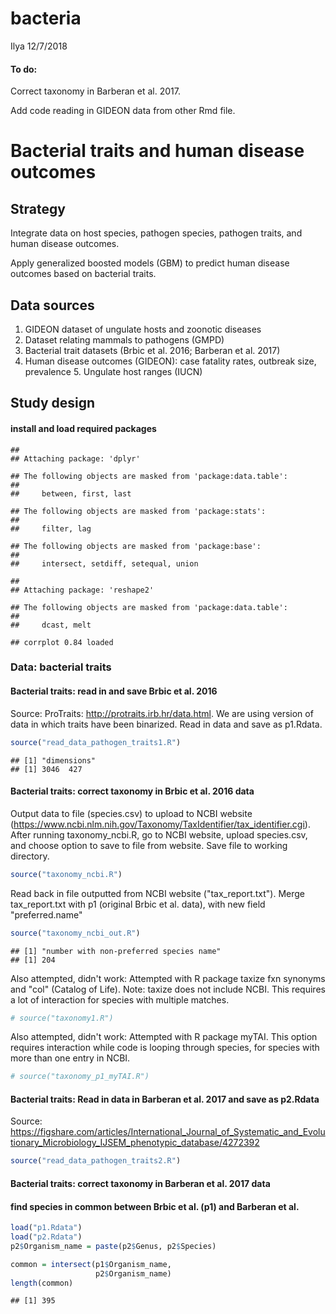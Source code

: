 bacteria
================
Ilya
12/7/2018

#### To do:

Correct taxonomy in Barberan et al. 2017.

Add code reading in GIDEON data from other Rmd file.

Bacterial traits and human disease outcomes
===========================================

Strategy
--------

Integrate data on host species, pathogen species, pathogen traits, and human disease outcomes.

Apply generalized boosted models (GBM) to predict human disease outcomes based on bacterial traits.

Data sources
------------

1.  GIDEON dataset of ungulate hosts and zoonotic diseases
2.  Dataset relating mammals to pathogens (GMPD)
3.  Bacterial trait datasets (Brbic et al. 2016; Barberan et al. 2017)
4.  Human disease outcomes (GIDEON): case fatality rates, outbreak size, prevalence 5. Ungulate host ranges (IUCN)

Study design
------------

#### install and load required packages

    ## 
    ## Attaching package: 'dplyr'

    ## The following objects are masked from 'package:data.table':
    ## 
    ##     between, first, last

    ## The following objects are masked from 'package:stats':
    ## 
    ##     filter, lag

    ## The following objects are masked from 'package:base':
    ## 
    ##     intersect, setdiff, setequal, union

    ## 
    ## Attaching package: 'reshape2'

    ## The following objects are masked from 'package:data.table':
    ## 
    ##     dcast, melt

    ## corrplot 0.84 loaded

### Data: bacterial traits

#### Bacterial traits: read in and save Brbic et al. 2016

Source: ProTraits: <http://protraits.irb.hr/data.html>. We are using version of data in which traits have been binarized. Read in data and save as p1.Rdata.

``` r
source("read_data_pathogen_traits1.R")
```

    ## [1] "dimensions"
    ## [1] 3046  427

#### Bacterial traits: correct taxonomy in Brbic et al. 2016 data

Output data to file (species.csv) to upload to NCBI website (<https://www.ncbi.nlm.nih.gov/Taxonomy/TaxIdentifier/tax_identifier.cgi>). After running taxonomy\_ncbi.R, go to NCBI website, upload species.csv, and choose option to save to file from website. Save file to working directory.

``` r
source("taxonomy_ncbi.R")
```

Read back in file outputted from NCBI website ("tax\_report.txt"). Merge tax\_report.txt with p1 (original Brbic et al. data), with new field "preferred.name"

``` r
source("taxonomy_ncbi_out.R")
```

    ## [1] "number with non-preferred species name"
    ## [1] 204

Also attempted, didn't work: Attempted with R package taxize fxn synonyms and "col" (Catalog of Life). Note: taxize does not include NCBI. This requires a lot of interaction for species with multiple matches.

``` r
# source("taxonomy1.R")
```

Also attempted, didn't work: Attempted with R package myTAI. This option requires interaction while code is looping through species, for species with more than one entry in NCBI.

``` r
# source("taxonomy_p1_myTAI.R")
```

#### Bacterial traits: Read in data in Barberan et al. 2017 and save as p2.Rdata

Source: <https://figshare.com/articles/International_Journal_of_Systematic_and_Evolutionary_Microbiology_IJSEM_phenotypic_database/4272392>

``` r
source("read_data_pathogen_traits2.R")
```

#### Bacterial traits: correct taxonomy in Barberan et al. 2017 data

#### find species in common between Brbic et al. (p1) and Barberan et al.

``` r
load("p1.Rdata")
load("p2.Rdata")
p2$Organism_name = paste(p2$Genus, p2$Species)

common = intersect(p1$Organism_name,
                   p2$Organism_name)
length(common)
```

    ## [1] 395
